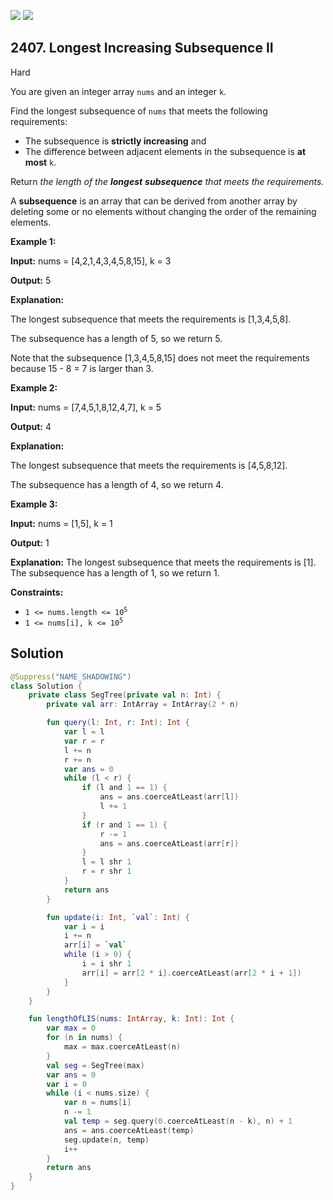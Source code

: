 [![](https://img.shields.io/github/stars/javadev/LeetCode-in-Kotlin?label=Stars&style=flat-square)](https://github.com/javadev/LeetCode-in-Kotlin)
[![](https://img.shields.io/github/forks/javadev/LeetCode-in-Kotlin?label=Fork%20me%20on%20GitHub%20&style=flat-square)](https://github.com/javadev/LeetCode-in-Kotlin/fork)

## 2407\. Longest Increasing Subsequence II

Hard

You are given an integer array `nums` and an integer `k`.

Find the longest subsequence of `nums` that meets the following requirements:

*   The subsequence is **strictly increasing** and
*   The difference between adjacent elements in the subsequence is **at most** `k`.

Return _the length of the **longest** **subsequence** that meets the requirements._

A **subsequence** is an array that can be derived from another array by deleting some or no elements without changing the order of the remaining elements.

**Example 1:**

**Input:** nums = [4,2,1,4,3,4,5,8,15], k = 3

**Output:** 5

**Explanation:**

The longest subsequence that meets the requirements is [1,3,4,5,8].

The subsequence has a length of 5, so we return 5.

Note that the subsequence [1,3,4,5,8,15] does not meet the requirements because 15 - 8 = 7 is larger than 3. 

**Example 2:**

**Input:** nums = [7,4,5,1,8,12,4,7], k = 5

**Output:** 4

**Explanation:**

The longest subsequence that meets the requirements is [4,5,8,12].

The subsequence has a length of 4, so we return 4. 

**Example 3:**

**Input:** nums = [1,5], k = 1

**Output:** 1

**Explanation:** The longest subsequence that meets the requirements is [1]. The subsequence has a length of 1, so we return 1. 

**Constraints:**

*   <code>1 <= nums.length <= 10<sup>5</sup></code>
*   <code>1 <= nums[i], k <= 10<sup>5</sup></code>

## Solution

```kotlin
@Suppress("NAME_SHADOWING")
class Solution {
    private class SegTree(private val n: Int) {
        private val arr: IntArray = IntArray(2 * n)

        fun query(l: Int, r: Int): Int {
            var l = l
            var r = r
            l += n
            r += n
            var ans = 0
            while (l < r) {
                if (l and 1 == 1) {
                    ans = ans.coerceAtLeast(arr[l])
                    l += 1
                }
                if (r and 1 == 1) {
                    r -= 1
                    ans = ans.coerceAtLeast(arr[r])
                }
                l = l shr 1
                r = r shr 1
            }
            return ans
        }

        fun update(i: Int, `val`: Int) {
            var i = i
            i += n
            arr[i] = `val`
            while (i > 0) {
                i = i shr 1
                arr[i] = arr[2 * i].coerceAtLeast(arr[2 * i + 1])
            }
        }
    }

    fun lengthOfLIS(nums: IntArray, k: Int): Int {
        var max = 0
        for (n in nums) {
            max = max.coerceAtLeast(n)
        }
        val seg = SegTree(max)
        var ans = 0
        var i = 0
        while (i < nums.size) {
            var n = nums[i]
            n -= 1
            val temp = seg.query(0.coerceAtLeast(n - k), n) + 1
            ans = ans.coerceAtLeast(temp)
            seg.update(n, temp)
            i++
        }
        return ans
    }
}
```